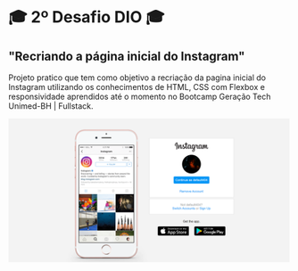 # 🎓 2º Desafio DIO 🎓
## "Recriando a página inicial do Instagram"

Projeto pratico que tem como objetivo a recriação da pagina inicial do Instagram utilizando os conhecimentos de HTML, CSS com Flexbox e responsividade aprendidos até o momento no Bootcamp Geração Tech Unimed-BH | Fullstack.

![Project View on Desktop](./assets/instagram-page-desktop.png "Project View on Desktop")